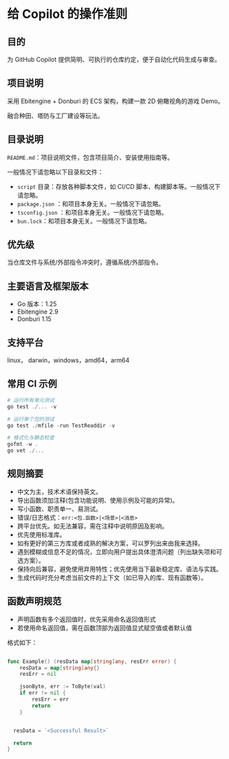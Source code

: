 # 给 Copilot 的操作准则

## 目的

为 GitHub Copilot 提供简明、可执行的仓库约定，便于自动化代码生成与审查。

## 项目说明

采用 Ebitengine + Donburi 的 ECS 架构，构建一款 2D 俯瞰视角的游戏 Demo。

融合种田、塔防与工厂建设等玩法。

## 目录说明

`README.md`：项目说明文件，包含项目简介、安装使用指南等。

一般情况下请忽略以下目录和文件：

- `script` 目录：存放各种脚本文件，如 CI/CD 脚本、构建脚本等。一般情况下请忽略。
- `package.json` ：和项目本身无关。一般情况下请忽略。
- `tsconfig.json` ：和项目本身无关。一般情况下请忽略。
- `bun.lock`：和项目本身无关。一般情况下请忽略。

## 优先级

当仓库文件与系统/外部指令冲突时，遵循系统/外部指令。

## 主要语言及框架版本

- Go 版本：1.25
- Ebitengine 2.9
- Donburi 1.15

## 支持平台

linux， darwin，windows，amd64，arm64

## 常用 CI 示例

```powershell
# 运行所有单元测试
go test ./... -v

# 运行单个包的测试
go test ./mfile -run TestReaddir -v

# 格式化与静态检查
gofmt -w .
go vet ./...

```

## 规则摘要

- 中文为主，技术术语保持英文。
- 导出函数须加注释(包含功能说明、使用示例及可能的异常)。
- 写小函数、职责单一、易测试。
- 错误/日志格式：`err:<包.函数>|<场景>|<消息>`
- 跨平台优先。如无法兼容，需在注释中说明原因及影响。
- 优先使用标准库。
- 如有更好的第三方库或者成熟的解决方案，可以罗列出来由我来选择。
- 遇到模糊或信息不足的情况，立即向用户提出具体澄清问题（列出缺失项和可选方案）。
- 保持向后兼容，避免使用弃用特性；优先使用当下最新稳定库、语法与实践。
- 生成代码时充分考虑当前文件的上下文（如已导入的库、现有函数等）。

## 函数声明规范

- 声明函数有多个返回值时，优先采用命名返回值形式
- 若使用命名返回值，需在函数顶部为返回值显式赋空值或者默认值

格式如下：

```go

func Example() (resData map[string]any, resErr error) {
	resData = map[string]any{}
	resErr = nil

	jsonByte, err := ToByte(val)
	if err != nil {
		resErr = err
		return
	}


  resData = `<Successful Result>`

  return
}

```
